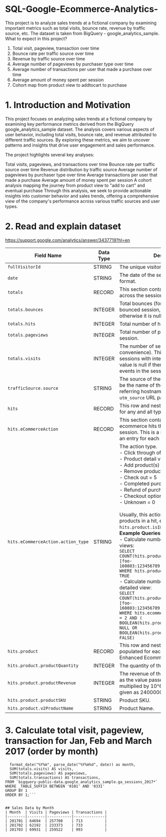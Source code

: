 # SQL-Google-Ecommerce-Analytics-
This project is to analyze sales trends at a fictional company by examining important metrics such as total visits, bounce rate, revenue by traffic source, etc. The dataset is taken from BigQuery - google_analytics_sample.
What to expect in this project? 
  1. Total visit, pageview, transaction over time
  2. Bounce rate per traffic source over time
  3. Revenue by traffic source over time
  4. Average number of pageviews by purchaser type over time
  5. Average number of transactions per user that made a purchase over time
  6. Average amount of money spent per session
  7. Cohort map from product view to addtocart to purchase

# 1. Introduction and Motivation
This project focuses on analyzing sales trends at a fictional company by examining key performance metrics derived from the BigQuery google_analytics_sample dataset. The analysis covers various aspects of user behavior, including total visits, bounce rate, and revenue attributed to different traffic sources. By exploring these metrics, we aim to uncover patterns and insights that drive user engagement and sales performance.

The project highlights several key analyses:

Total visits, pageviews, and transactions over time
Bounce rate per traffic source over time
Revenue distribution by traffic source
Average number of pageviews by purchaser type over time
Average transactions per user that made a purchase
Average amount of money spent per session
A cohort analysis mapping the journey from product view to "add to cart" and eventual purchase
Through this analysis, we seek to provide actionable insights into customer behavior and sales trends, offering a comprehensive view of the company's performance across various traffic sources and user types.
     
# 2. Read and explain dataset
https://support.google.com/analytics/answer/3437719?hl=en

| Field Name                       | Data Type | Description                                                                                                                                                                                                                           |
|-----------------------------------|-----------|---------------------------------------------------------------------------------------------------------------------------------------------------------------------------------------------------------------------------------------|
| `fullVisitorId`                   | STRING    | The unique visitor ID.                                                                                                                                                                                                                |
| `date`                            | STRING    | The date of the session in YYYYMMDD format.                                                                                                                                                                                           |
| `totals`                          | RECORD    | This section contains aggregate values across the session.                                                                                                                                                                            |
| `totals.bounces`                  | INTEGER   | Total bounces (for convenience). For a bounced session, the value is 1, otherwise it is null.                                                                                                                                          |
| `totals.hits`                     | INTEGER   | Total number of hits within the session.                                                                                                                                                                                              |
| `totals.pageviews`                | INTEGER   | Total number of pageviews within the session.                                                                                                                                                                                          |
| `totals.visits`                   | INTEGER   | The number of sessions (for convenience). This value is 1 for sessions with interaction events. The value is null if there are no interaction events in the session.                                                                    |
| `trafficSource.source`            | STRING    | The source of the traffic source. Could be the name of the search engine, the referring hostname, or a value of the `utm_source` URL parameter.                                                                                         |
| `hits`                            | RECORD    | This row and nested fields are populated for any and all types of hits.                                                                                                                                                                |
| `hits.eCommerceAction`            | RECORD    | This section contains all of the ecommerce hits that occurred during the session. This is a repeated field and has an entry for each hit that was collected.                                                                            |
| `hits.eCommerceAction.action_type`| STRING    | The action type. <br> - Click through of product lists = 1 <br> - Product detail views = 2 <br> - Add product(s) to cart = 3 <br> - Remove product(s) from cart = 4 <br> - Check out = 5 <br> - Completed purchase = 6 <br> - Refund of purchase = 7 <br> - Checkout options = 8 <br> - Unknown = 0 <br> <br> Usually, this action type applies to all the products in a hit, except when `hits.product.isImpression = TRUE`. <br> **Example Queries:** <br>  - Calculate number of products in list views: <br> ``` SELECT COUNT(hits.product.v2ProductName) FROM [foo-160803:123456789.ga_sessions_20170101] WHERE hits.product.isImpression == TRUE ``` <br> - Calculate number of products in detailed view: <br> ``` SELECT COUNT(hits.product.v2ProductName) FROM [foo-160803:123456789.ga_sessions_20170101] WHERE hits.ecommerceaction.action_type = 2 AND ( BOOLEAN(hits.product.isImpression) IS NULL OR BOOLEAN(hits.product.isImpression) == FALSE) ```  |
| `hits.product`                    | RECORD    | This row and nested fields will be populated for each hit that contains Enhanced Ecommerce PRODUCT data.                                                                                                                                |
| `hits.product.productQuantity`    | INTEGER   | The quantity of the product purchased.                                                                                                                                                                                                |
| `hits.product.productRevenue`     | INTEGER   | The revenue of the product, expressed as the value passed to Analytics multiplied by 10^6 (e.g., 2.40 would be given as 2400000).                                                                                                       |
| `hits.product.productSKU`         | STRING    | Product SKU.                                                                                                                                                                                                                           |
| `hits.product.v2ProductName`      | STRING    | Product Name.                                                                                                                                                                                                                          |
# 3. Calculate total visit, pageview, transaction for Jan, Feb and March 2017 (order by month)
```SELECT
  format_date("%Y%m", parse_date("%Y%m%d", date)) as month,
  SUM(totals.visits) AS visits,
  SUM(totals.pageviews) AS pageviews,
  SUM(totals.transactions) AS transactions,
FROM `bigquery-public-data.google_analytics_sample.ga_sessions_2017*`
WHERE _TABLE_SUFFIX BETWEEN '0101' AND '0331'
GROUP BY 1
ORDER BY 1;```


## Sales Data by Month 
| Month  | Visits | Pageviews | Transactions |
|--------|--------|-----------|--------------|
| 201701 | 64694  | 257708    | 713          |
| 201702 | 62192  | 233373    | 733          |
| 201703 | 69931  | 259522    | 993          |

